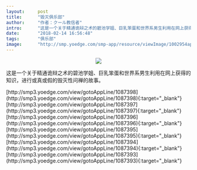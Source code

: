 ```yaml
---
layout:     post
title:      "毁灭俱乐部"
author:     "作者：クール教信者"
intro:      "这是一个关于精通诡辩之术的碧池学姐、巨乳笨蛋和世界系男生利用在网上获得的知识，进行或真或假的毁灭性问禅的故事。"
date:       "2018-02-14 16:56:48"
tags:       "俱乐部"
image:      "http://smp.yoedge.com/smp-app/resource/viewImage/1002954appline.png"
---
```

<div style="text-align: center">
<p><img src="http://smp.yoedge.com/smp-app/resource/viewImage/1002954appline.png"/></p>
</div>
<p class="post-meta">
<span>这是一个关于精通诡辩之术的碧池学姐、巨乳笨蛋和世界系男生利用在网上获得的知识，进行或真或假的毁灭性问禅的故事。</span>
</p>
[http://smp3.yoedge.com/view/gotoAppLine/1087398](http://smp3.yoedge.com/view/gotoAppLine/1087398){:target="_blank"}
[http://smp3.yoedge.com/view/gotoAppLine/1087397](http://smp3.yoedge.com/view/gotoAppLine/1087397){:target="_blank"}
[http://smp3.yoedge.com/view/gotoAppLine/1087396](http://smp3.yoedge.com/view/gotoAppLine/1087396){:target="_blank"}
[http://smp3.yoedge.com/view/gotoAppLine/1087395](http://smp3.yoedge.com/view/gotoAppLine/1087395){:target="_blank"}
[http://smp3.yoedge.com/view/gotoAppLine/1087394](http://smp3.yoedge.com/view/gotoAppLine/1087394){:target="_blank"}
[http://smp3.yoedge.com/view/gotoAppLine/1087393](http://smp3.yoedge.com/view/gotoAppLine/1087393){:target="_blank"}


